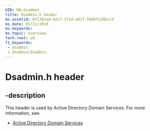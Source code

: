 ```yaml
---
UID: NA:dsadmin
title: Dsadmin.h header
ms.assetid: 671782ad-42cf-371d-a017-fbd9fa3dbccd
ms.date: 01/11/2019
ms.keywords: 
ms.topic: overview
tech.root: ad
f1_keywords:
 - dsadmin
 - dsadmin/dsadmin
---
```


# Dsadmin.h header


## -description

This header is used by Active Directory Domain Services. For more information, see:

- [Active Directory Domain Services](../_ad/index.md)

